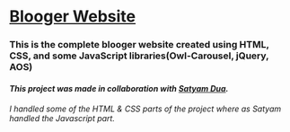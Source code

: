 <h1><a href="https://shaivyaa.github.io/blog-site/" target"_blank">Blooger Website</a></h1>
<h3>This is the complete blooger website created using HTML, CSS, and some JavaScript libraries(Owl-Carousel, jQuery, AOS)</h3>

<h4><em>This project was made in collaboration with <a href="https://www.linkedin.com/in/satyamdua-18101999/" target="_blank">Satyam Dua</a>.</em></h4>

<h6>I handled some of the HTML & CSS parts of the project where as Satyam handled the Javascript part.<h6>

